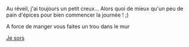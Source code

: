 Au réveil, j'ai toujours un petit creux... Alors quoi de mieux qu'un peu de pain d'épices pour bien
commencer la journée ! ;)

A force de manger vous faites un trou dans le mur

[Je sors](sortie.md)
